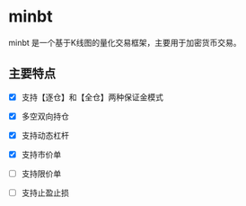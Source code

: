 # minbt

minbt 是一个基于K线图的量化交易框架，主要用于加密货币交易。

## 主要特点
- [x] 支持【逐仓】和【全仓】两种保证金模式
- [x] 多空双向持仓
- [x] 支持动态杠杆
- [x] 支持市价单
- [ ] 支持限价单
- [ ] 支持止盈止损

